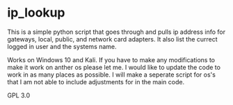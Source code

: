 # ip_lookup

This is a simple python script that goes through and pulls ip address info for gateways, local, public, and network card adapters.
It also list the currect logged in user and the systems name.

Works on Windows 10 and Kali. If you have to make any modifications to make it work on anther os please let me. I would like to update the code
to work in as many places as possible. I will make a seperate script for os's that I am not able to include adjustments for in the main code.

GPL 3.0
